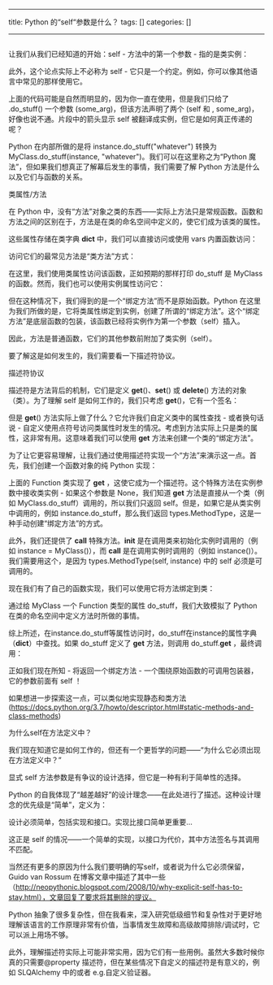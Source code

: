 
--- 
title:  Python 的“self“参数是什么？ 
tags: []
categories: [] 

---
<img alt="" src="https://img-blog.csdnimg.cn/img_convert/71fb32eae73043c902cd868cf993f35d.jpeg">

让我们从我们已经知道的开始：self - 方法中的第一个参数 - 指的是类实例：

此外，这个论点实际上不必称为 self - 它只是一个约定。例如，你可以像其他语言中常见的那样使用它。

上面的代码可能是自然而明显的，因为你一直在使用，但是我们只给了 .do_stuff() 一个参数 (some_arg)，但该方法声明了两个 (self 和 , some_arg)，好像也说不通。片段中的箭头显示 self 被翻译成实例，但它是如何真正传递的呢？

Python 在内部所做的是将 instance.do_stuff("whatever") 转换为 MyClass.do_stuff(instance, "whatever")。我们可以在这里称之为“Python 魔法”，但如果我们想真正了解幕后发生的事情，我们需要了解 Python 方法是什么以及它们与函数的关系。

类属性/方法

在 Python 中，没有“方法”对象之类的东西——实际上方法只是常规函数。函数和方法之间的区别在于，方法是在类的命名空间中定义的，使它们成为该类的属性。

这些属性存储在类字典 __dict__ 中，我们可以直接访问或使用 vars 内置函数访问：

访问它们的最常见方法是“类方法”方式：

在这里，我们使用类属性访问该函数，正如预期的那样打印 do_stuff 是 MyClass 的函数。然而，我们也可以使用实例属性访问它：

但在这种情况下，我们得到的是一个“绑定方法”而不是原始函数。Python 在这里为我们所做的是，它将类属性绑定到实例，创建了所谓的“绑定方法”。这个“绑定方法”是底层函数的包装，该函数已经将实例作为第一个参数（self）插入。

因此，方法是普通函数，它们的其他参数前附加了类实例（self）。

要了解这是如何发生的，我们需要看一下描述符协议。

描述符协议

描述符是方法背后的机制，它们是定义 __get__()、__set__() 或 __delete__() 方法的对象（类）。为了理解 self 是如何工作的，我们只考虑 __get__()，它有一个签名：

但是 __get__() 方法实际上做了什么？它允许我们自定义类中的属性查找 - 或者换句话说 - 自定义使用点符号访问类属性时发生的情况。考虑到方法实际上只是类的属性，这非常有用。这意味着我们可以使用 __get__ 方法来创建一个类的“绑定方法”。

为了让它更容易理解，让我们通过使用描述符实现一个“方法”来演示这一点。首先，我们创建一个函数对象的纯 Python 实现：

上面的 Function 类实现了 __get__ ，这使它成为一个描述符。这个特殊方法在实例参数中接收类实例 - 如果这个参数是 None，我们知道 __get__ 方法是直接从一个类（例如 MyClass.do_stuff）调用的，所以我们只返回 self。但是，如果它是从类实例中调用的，例如 instance.do_stuff，那么我们返回 types.MethodType，这是一种手动创建“绑定方法”的方式。

此外，我们还提供了 __call__ 特殊方法。__init__ 是在调用类来初始化实例时调用的（例如 instance = MyClass()），而 __call__ 是在调用实例时调用的（例如 instance()）。我们需要用这个，是因为 types.MethodType(self, instance) 中的 self 必须是可调用的。

现在我们有了自己的函数实现，我们可以使用它将方法绑定到类：

通过给 MyClass 一个 Function 类型的属性 do_stuff，我们大致模拟了 Python 在类的命名空间中定义方法时所做的事情。

综上所述，在instance.do_stuff等属性访问时，do_stuff在instance的属性字典（__dict__）中查找。如果 do_stuff 定义了 __get__ 方法，则调用 do_stuff.__get__ ，最终调用：

正如我们现在所知 - 将返回一个绑定方法 - 一个围绕原始函数的可调用包装器，它的参数前面有 self ！

如果想进一步探索这一点，可以类似地实现静态和类方法(https://docs.python.org/3.7/howto/descriptor.html#static-methods-and-class-methods)

为什么self在方法定义中？

我们现在知道它是如何工作的，但还有一个更哲学的问题——“为什么它必须出现在方法定义中？”

显式 self 方法参数是有争议的设计选择，但它是一种有利于简单性的选择。

Python 的自我体现了“越差越好”的设计理念——在此处进行了描述。这种设计理念的优先级是“简单”，定义为：

设计必须简单，包括实现和接口。实现比接口简单更重要...

这正是 self 的情况——一个简单的实现，以接口为代价，其中方法签名与其调用不匹配。

当然还有更多的原因为什么我们要明确的写self，或者说为什么它必须保留， Guido van Rossum 在博客文章中描述了其中一些（http://neopythonic.blogspot.com/2008/10/why-explicit-self-has-to-stay.html），文章回复了要求将其删除的提议。

Python 抽象了很多复杂性，但在我看来，深入研究低级细节和复杂性对于更好地理解该语言的工作原理非常有价值，当事情发生故障和高级故障排除/调试时，它可以派上用场不够。

此外，理解描述符实际上可能非常实用，因为它们有一些用例。虽然大多数时候你真的只需要@property 描述符，但在某些情况下自定义的描述符是有意义的，例如 SLQAlchemy 中的或者 e.g.自定义验证器。

 
